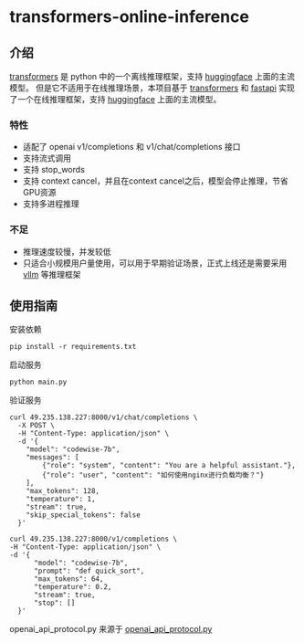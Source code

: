 # transformers-online-inference

## 介绍
[transformers](https://github.com/huggingface/transformers) 是 python 中的一个离线推理框架，支持 [huggingface](https://huggingface.co/models) 上面的主流模型。
但是它不适用于在线推理场景，本项目基于 [transformers](https://github.com/huggingface/transformers) 和 [fastapi](https://github.com/tiangolo/fastapi) 实现了一个在线推理框架，支持 [huggingface](https://huggingface.co/models) 上面的主流模型。

### 特性
- 适配了 openai v1/completions 和 v1/chat/completions 接口
- 支持流式调用
- 支持 stop_words
- 支持 context cancel，并且在context cancel之后，模型会停止推理，节省GPU资源
- 支持多进程推理

### 不足
- 推理速度较慢，并发较低
- 只适合小规模用户量使用，可以用于早期验证场景，正式上线还是需要采用 [vllm](https://github.com/vllm-project/vllm/) 等推理框架

## 使用指南
安装依赖
```shell
pip install -r requirements.txt
```
启动服务
```shell
python main.py
```

验证服务
```shell
curl 49.235.138.227:8000/v1/chat/completions \
  -X POST \
  -H "Content-Type: application/json" \
  -d '{
    "model": "codewise-7b",
    "messages": [
        {"role": "system", "content": "You are a helpful assistant."},
        {"role": "user", "content": "如何使用nginx进行负载均衡？"}
    ],
    "max_tokens": 128,
    "temperature": 1,
    "stream": true,
    "skip_special_tokens": false
  }'

curl 49.235.138.227:8000/v1/completions \
-H "Content-Type: application/json" \
-d '{
      "model": "codewise-7b",
      "prompt": "def quick_sort",
      "max_tokens": 64,
      "temperature": 0.2,
      "stream": true,
      "stop": []
  }'
```

openai_api_protocol.py 来源于 [openai_api_protocol.py](https://github.com/lm-sys/FastChat/blob/main/fastchat/protocol/openai_api_protocol.py)